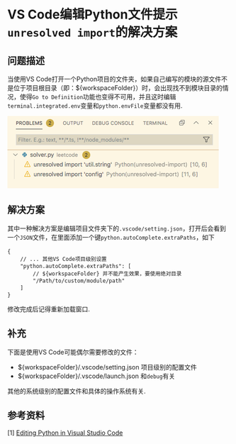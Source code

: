 # VS Code编辑Python文件提示`unresolved import`的解决方案

## 问题描述

当使用VS Code打开一个Python项目的文件夹，如果自己编写的模块的源文件不是位于项目根目录（即：${workspaceFolder}）时，会出现找不到模块目录的情况，使得`Go to Definition`功能也变得不可用，并且这时编辑`terminal.integrated.env`变量和`python.envFile`变量都没有用.

![vscode-linting-unresolved-import](../assets/vscode-linting-1.png)

## 解决方案

其中一种解决方案是编辑项目文件夹下的`.vscode/setting.json`，打开后会看到一个`JSON`文件，在里面添加一个键`python.autoComplete.extraPaths`，如下

```
{
    // ... 其他VS Code项目级别设置
    "python.autoComplete.extraPaths": [
        // ${workspaceFolder} 并不能产生效果，要使用绝对目录
        "/Path/to/custom/module/path"
    ]
}
```

修改完成后记得重新加载窗口.

## 补充

下面是使用VS Code可能偶尔需要修改的文件：

- ${workspaceFolder}/.vscode/setting.json 项目级别的配置文件
- ${workspaceFolder}/.vscode/launch.json 和`debug`有关

其他的系统级别的配置文件和具体的操作系统有关.

## 参考资料

[1] [Editing Python in Visual Studio Code](https://code.visualstudio.com/docs/python/editing#_autocomplete-and-intellisense)